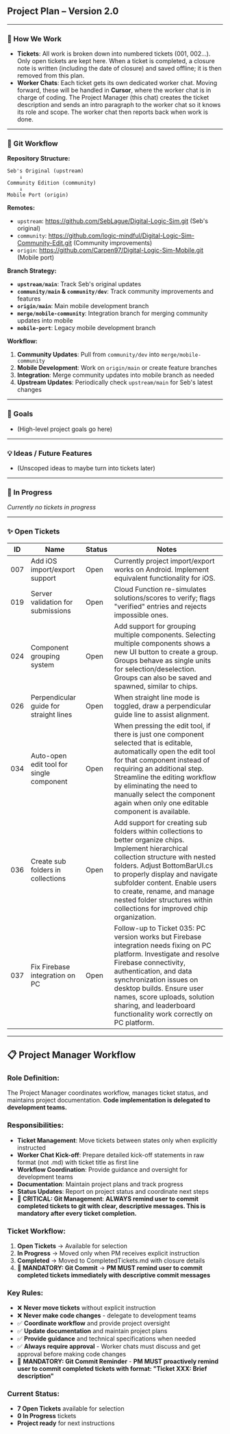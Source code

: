 ## Project Plan – Version 2.0

---

### 📌 How We Work

* **Tickets**: All work is broken down into numbered tickets (001, 002…). Only open tickets are kept here. When a ticket is completed, a closure note is written (including the date of closure) and saved offline; it is then removed from this plan.
* **Worker Chats**: Each ticket gets its own dedicated worker chat. Moving forward, these will be handled in **Cursor**, where the worker chat is in charge of coding. The Project Manager (this chat) creates the ticket description and sends an intro paragraph to the worker chat so it knows its role and scope. The worker chat then reports back when work is done.

---

### 🌳 Git Workflow

**Repository Structure:**
```
Seb's Original (upstream)
    ↓
Community Edition (community) 
    ↓
Mobile Port (origin)
```

**Remotes:**
- `upstream`: https://github.com/SebLague/Digital-Logic-Sim.git (Seb's original)
- `community`: https://github.com/logic-mindful/Digital-Logic-Sim-Community-Edit.git (Community improvements)
- `origin`: https://github.com/Carpen97/Digital-Logic-Sim-Mobile.git (Mobile port)

**Branch Strategy:**
- **`upstream/main`**: Track Seb's original updates
- **`community/main` & `community/dev`**: Track community improvements and features
- **`origin/main`**: Main mobile development branch
- **`merge/mobile-community`**: Integration branch for merging community updates into mobile
- **`mobile-port`**: Legacy mobile development branch

**Workflow:**
1. **Community Updates**: Pull from `community/dev` into `merge/mobile-community`
2. **Mobile Development**: Work on `origin/main` or create feature branches
3. **Integration**: Merge community updates into mobile branch as needed
4. **Upstream Updates**: Periodically check `upstream/main` for Seb's latest changes

---

### 🎯 Goals

* (High-level project goals go here)

---

### 💡 Ideas / Future Features

* (Unscoped ideas to maybe turn into tickets later)

---

### 🔄 In Progress

*Currently no tickets in progress*

---

### ✨ Open Tickets

| ID  | Name                                   | Status | Notes                                                                                                                                                                                                                                 |
| --- | -------------------------------------- | ------ | ------------------------------------------------------------------------------------------------------------------------------------------------------------------------------------------------------------------------------------- |
| 007 | Add iOS import/export support          | Open   | Currently project import/export works on Android. Implement equivalent functionality for iOS.                                                                                                                                         |
| 019 | Server validation for submissions      | Open   | Cloud Function re-simulates solutions/scores to verify; flags "verified" entries and rejects impossible ones.                                                                                                                         |
| 024 | Component grouping system              | Open   | Add support for grouping multiple components. Selecting multiple components shows a new UI button to create a group. Groups behave as single units for selection/deselection. Groups can also be saved and spawned, similar to chips. |
| 026 | Perpendicular guide for straight lines | Open   | When straight line mode is toggled, draw a perpendicular guide line to assist alignment.                                                                                                                                              |
| 034 | Auto-open edit tool for single component| Open   | When pressing the edit tool, if there is just one component selected that is editable, automatically open the edit tool for that component instead of requiring an additional step. Streamline the editing workflow by eliminating the need to manually select the component again when only one editable component is available. |
| 036 | Create sub folders in collections        | Open   | Add support for creating sub folders within collections to better organize chips. Implement hierarchical collection structure with nested folders. Adjust BottomBarUI.cs to properly display and navigate subfolder content. Enable users to create, rename, and manage nested folder structures within collections for improved chip organization. |
| 037 | Fix Firebase integration on PC            | Open   | Follow-up to Ticket 035: PC version works but Firebase integration needs fixing on PC platform. Investigate and resolve Firebase connectivity, authentication, and data synchronization issues on desktop builds. Ensure user names, score uploads, solution sharing, and leaderboard functionality work correctly on PC platform. |

---

## 📋 **Project Manager Workflow**

### **Role Definition:**
The Project Manager coordinates workflow, manages ticket status, and maintains project documentation. **Code implementation is delegated to development teams.**

### **Responsibilities:**
- **Ticket Management**: Move tickets between states only when explicitly instructed
- **Worker Chat Kick-off**: Prepare detailed kick-off statements in raw format (not .md) with ticket title as first line
- **Workflow Coordination**: Provide guidance and oversight for development teams  
- **Documentation**: Maintain project plans and track progress
- **Status Updates**: Report on project status and coordinate next steps
- **🔴 CRITICAL: Git Management**: **ALWAYS remind user to commit completed tickets to git with clear, descriptive messages. This is mandatory after every ticket completion.**

### **Ticket Workflow:**
1. **Open Tickets** → Available for selection
2. **In Progress** → Moved only when PM receives explicit instruction
3. **Completed** → Moved to CompletedTickets.md with closure details
4. **🔴 MANDATORY: Git Commit** → **PM MUST remind user to commit completed tickets immediately with descriptive commit messages**

### **Key Rules:**
- ❌ **Never move tickets** without explicit instruction
- ❌ **Never make code changes** - delegate to development teams
- ✅ **Coordinate workflow** and provide project oversight
- ✅ **Update documentation** and maintain project plans
- ✅ **Provide guidance** and technical specifications when needed
- ✅ **Always require approval** - Worker chats must discuss and get approval before making code changes
- 🔴 **MANDATORY: Git Commit Reminder** - **PM MUST proactively remind user to commit completed tickets with format: "Ticket XXX: Brief description"**

### **Current Status:**
- **7 Open Tickets** available for selection
- **0 In Progress** tickets
- **Project ready** for next instructions